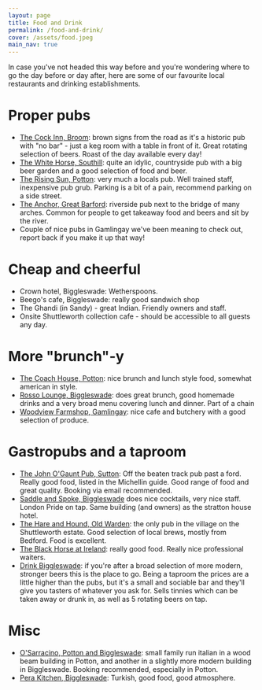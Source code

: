 ```yaml
---
layout: page
title: Food and Drink
permalink: /food-and-drink/
cover: /assets/food.jpeg
main_nav: true
---
```

In case you've not headed this way before and you're wondering where to go the day before or day after, here are some of our favourite local restaurants and drinking establishments.

# Proper pubs
- [The Cock Inn, Broom](https://www.thecockinnbroom.com): brown signs from the road as it's a historic pub with "no bar" - just a keg room with a table in front of it. Great rotating selection of beers. Roast of the day available every day!
- [The White Horse, Southill](https://thewhitehorsesouthill.co.uk): quite an idylic, countryside pub with a big beer garden and a good selection of food and beer.
- [The Rising Sun, Potton](https://www.risingsunpotton.co.uk/): very much a locals pub. Well trained staff, inexpensive pub grub. Parking is a bit of a pain, recommend parking on a side street.
- [The Anchor, Great Barford](https://www.anchorinngreatbarford.co.uk): riverside pub next to the bridge of many arches. Common for people to get takeaway food and beers and sit by the river.
- Couple of nice pubs in Gamlingay we've been meaning to check out, report back if you make it up that way!

# Cheap and cheerful
- Crown hotel, Biggleswade: Wetherspoons.
- Beego's cafe, Biggleswade: really good sandwich shop
- The Ghandi (in Sandy) - great Indian. Friendly owners and staff.
- Onsite Shuttleworth collection cafe - should be accessible to all guests any day.

# More "brunch"-y
- [The Coach House, Potton](https://www.coachhousepotton.co.uk): nice brunch and lunch style food, somewhat american in style.
- [Rosso Lounge, Biggleswade](https://thelounges.co.uk/rosso/): does great brunch, good homemade drinks and a very broad menu covering lunch and dinner. Part of a chain
- [Woodview Farmshop, Gamlingay](https://www.woodviewfarm.co.uk): nice cafe and butchery with a good selection of produce.

# Gastropubs and a taproom
- [The John O'Gaunt Pub, Sutton](http://www.johnogauntsutton.co.uk): Off the beaten track pub past a ford. Really good food, listed in the Michellin guide. Good range of food and great quality. Booking via email recommended.
- [Saddle and Spoke, Biggleswade](https://saddleandspoke.com) does nice cocktails, very nice staff. London Pride on tap. Same building (and owners) as the stratton house hotel.
- [The Hare and Hound, Old Warden](https://www.hareandhoundsoldwarden.com): the only pub in the village on the Shuttleworth estate. Good selection of local brews, mostly from Bedford. Food is excellent.
- [The Black Horse at Ireland](https://blackhorseireland.com): really good food. Really nice professional waiters. 
- [Drink Biggleswade](https://www.drinkbiggleswade.co.uk): if you're after a broad selection of more modern, stronger beers this is the place to go. Being a taproom the prices are a little higher than the pubs, but it's a small and sociable bar and they'll give you tasters of whatever you ask for. Sells tinnies which can be taken away or drunk in, as well as 5 rotating beers on tap. 

# Misc
- [O'Sarracino, Potton and Biggleswade](https://osarracino.co.uk): small family run italian in a wood beam building in Potton, and another in a slightly more modern building in Biggleswade. Booking recommended, especially in Potton.
- [Pera Kitchen, Biggleswade](https://www.perakitchen.com): Turkish, good food, good atmosphere.
